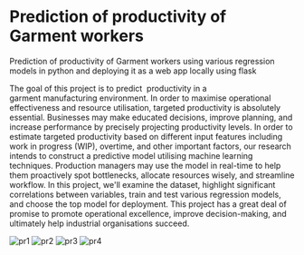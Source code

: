 # Prediction of productivity of Garment workers
 Prediction of productivity of Garment workers using various regression models in python and deploying it as a web app locally using flask

The goal of this project is to predict  productivity in a garment manufacturing environment. In order to maximise operational effectiveness and resource utilisation, targeted productivity is absolutely essential. Businesses may make educated decisions, improve planning, and increase performance by precisely projecting productivity levels.
In order to estimate targeted productivity based on different input features including work in progress (WIP), overtime, and other important factors, our research intends to construct a predictive model utilising machine learning techniques. Production managers may use the model in real-time to help them proactively spot bottlenecks, allocate resources wisely, and streamline workflow.
In this project, we'll examine the dataset, highlight significant correlations between variables, train and test various regression models, and choose the top model for deployment. This project has a great deal of promise to promote operational excellence, improve decision-making, and ultimately help industrial organisations succeed.

![pr1](https://github.com/caprolaliac/Prediction-of-productivity-of-Garment-workers/assets/87370936/5705ed62-ca3b-4326-9cc5-10f19eebc30b)
![pr2](https://github.com/caprolaliac/Prediction-of-productivity-of-Garment-workers/assets/87370936/1e18ea9a-6d6f-4bbb-aa4c-1a1f854a3ba9)
![pr3](https://github.com/caprolaliac/Prediction-of-productivity-of-Garment-workers/assets/87370936/a57cc416-a449-4979-b193-2b09f5515789)
![pr4](https://github.com/caprolaliac/Prediction-of-productivity-of-Garment-workers/assets/87370936/d7a82d65-6a6b-4ed6-9d31-ea5a08fe6dd8)
